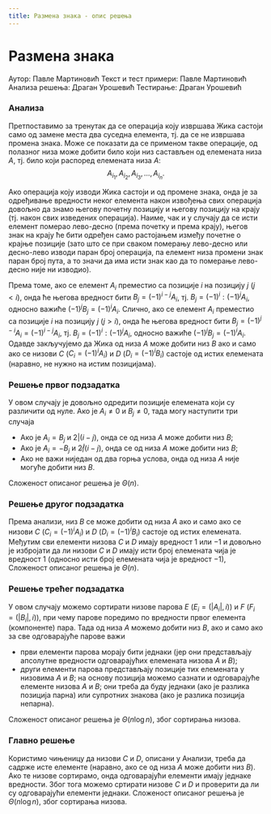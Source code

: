 ```yaml
---
title: Размена знака - опис решења
---
```


# Размена знака

Аутор: Павле Мартиновић
Текст и тест примери: Павле Мартиновић
Анализа решења: Драган Урошевић
Тестирање: Драган Урошевић

### Анализа

Претпоставимо за тренутак да се операција коју извршава Жика састоји само од замене места два суседна елемента, тј. да се не извршава промена знака. Може се показати да се применом такве операције, од полазног низа може добити било који низ састављен од елемената низа $A$, тј. било који распоред елемената низа $A$:
$$
A_{i_1}, A_{i_2}, A_{i_3}, \dots, A_{i_n}. 
$$

Ако операција коју изводи Жика састоји и од промене знака, онда је за одређивање вредности неког елемента након извођења свих операција довољно да знамо његову почетну позицију и његову позицију на крају (тј. након свих изведених операција). Наиме, чак и у случају да се исти елемент померао лево-десно (према почетку и према крају), његов знак на крају ће бити одређен само растојањем између почетне о крајње позиције (зато што се при сваком померању лево-десно или десно-лево изводи паран број операција, па елемент низа промени знак паран број пута, а то значи да има исти знак као да то померање лево-десно није ни изводио).

Према томе, ако се елемент $A_i$ преместио са позиције $i$ на позицију $j$ ($j\lt i$), онда ће његова вредност бити  $B_j = (-1)^{i-j}A_i$, тј. $B_j = (-1)^i : (-1)^j A_i$, односно важиће $(-1)^j B_j = (-1)^i A_i$. Слично, ако се елемент $A_i$ преместио са позиције $i$ на позицију $j$ ($j>i$), онда ће његова вредност бити  $B_j = (-1)^{j-i}A_i = (-1)^{i-j}A_i$, тј. $B_j = (-1)^i : (-1)^j A_i$, односно важиће $(-1)^j B_j = (-1)^i A_i$.   Одавде закључујемо да Жика од низа $A$ може добити низ $B$ ако и само ако се низови $C$ ($C_i = (-1)^iA_i$) и $D$ ($D_i = (-1)^iB_i$) састоје од истих елемената (наравно, не нужно на истим позицијама).

 ### Решење првог подзадатка
 У овом случају је довољно одредити позиције елемената који су различити од нуле. Ако је $A_i \ne 0$ и $B_j \ne 0$, тада могу наступити три случаја
 
-   Ако је $A_i = B_j$ и $2 | (i-j)$, онда се од низа $A$ може добити низ $B$;
-   Ако је $A_i = -B_j$ и $2 \not | (i-j)$, онда се од низа $A$ може добити низ $B$;
-   Ако не важи ниједан од два горња услова, онда од низа $A$ није могуће добити низ $B$.

Сложеност описаног решења је $\Theta(n)$.

 ### Решење другог подзадатка
Према анализи, низ $B$ се може добити од низа $A$ ако и само ако се низови $C$ ($C_i = (-1)^iA_i$) и $D$ ($D_i = (-1)^iB_i$) састоје од истих елемената. Међутим сви елементи низова $C$ и $D$ имају вредност $1$ или $-1$ и довољно је избројати да ли низови $C$ и $D$ имају исти број елемената чија је вредност $1$ (односно исти број елемената чија је вредност $-1$),
Сложеност описаног решења је $\Theta(n)$.

 ### Решење трећег подзадатка
 У овом случају можемо сортирати низове парова $E$ $(E_i = (|A_i|, i))$ и $F$  $(F_i=(|B_i|, i))$, при чему парове поредимо по вредности првог елемента (компоненте) пара. Тада од низа $A$ можемо добити низ $B$, ако и само ако за све одговарајуће парове важи
-   први елементи парова морају бити једнаки (јер они представљају апсолутне вредности одговарајућих елемената низова $A$ и $B$);
-   други елементи парова представљају позиције тих елемената у низовима $A$ и $B$; на основу позиција можемо сазнати и одговарајуће елементе низова $A$ и $B$; они треба да буду једнаки (ако је разлика позиција парна) или супротних знакова (ако је разлика позиција непарна).

Сложеност описаног решења је $\Theta(n\log n)$, због сортирања низова.
 
 
### Главно решење
Користимо чињеницу да низови $C$ и $D$, описани у Анализи, треба да садрже исте елементе (наравно, ако се од низа $A$  може добити низ $B$). Ако те низове сортирамо, онда одговарајући елементи имају једнаке вредности. Због тога можемо сртирати низове $C$ и $D$ и проверити да ли су одговарајући елементи једнаки. Сложеност описаног решења је $\Theta(n\log n)$, због сортирања низова.






